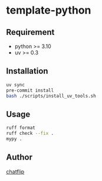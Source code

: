 # template-python

## Requirement

- python >= 3.10
- uv >= 0.3

## Installation

```bash
uv sync
pre-commit install
bash ./scripts/install_uv_tools.sh 
```

## Usage

```bash
ruff format
ruff check --fix .
mypy .
```

## Author

[chatflip](https://github.com/chatflip)
